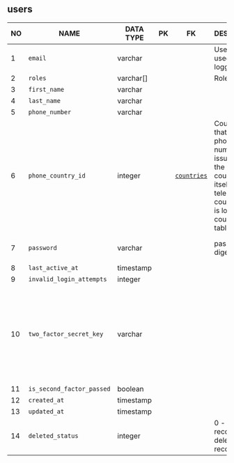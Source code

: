 
users
----------------------------


NO | NAME | DATA TYPE | PK | FK | DESCRIPTION  | COMMENTS          
---|------|-----------|----|----|--------------|----------
1|`email` | varchar |  |  | User's email used for logging in | 
2|`roles` | varchar[] |  |  | Roles | 
3|`first_name` | varchar |  |  |  | 
4|`last_name` | varchar |  |  |  | 
5|`phone_number` | varchar |  |  |  | 
6|`phone_country_id` | integer |  | [`countries`](countries.md) | Country code that the phone number is issued in (not the telephone country code itself). The telephone country code is looked up in countries table | 
7|`password` | varchar |  |  | password digest. | BCrypt method is used in QVP and SVP. It can be reused here
8|`last_active_at` | timestamp |  |  |  | 
9|`invalid_login_attempts` | integer |  |  |  | 
10|`two_factor_secret_key` | varchar |  |  |  | 2FA logic: The 2nd key is generated, saved to 'two_factor_secret_key'. When the user enters the correct key, the field 'is_second_factor_passed' is set to true. TODO: At which point does the system change values of these fields to a new 2nd key and 'false' ?
11|`is_second_factor_passed` | boolean |  |  |  | 
12|`created_at` | timestamp |  |  |  | 
13|`updated_at` | timestamp |  |  |  | 
14|`deleted_status` | integer |  |  | 0 - active record, 1 - deleted record. | 
